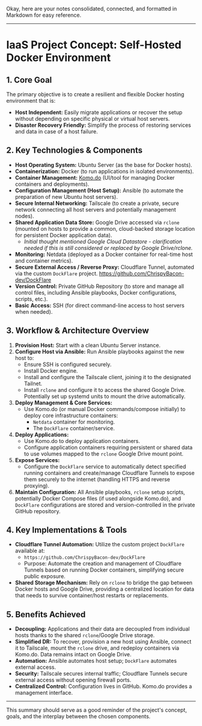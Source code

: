 Okay, here are your notes consolidated, connected, and formatted in Markdown for easy reference.

***

# IaaS Project Concept: Self-Hosted Docker Environment

## 1. Core Goal

The primary objective is to create a resilient and flexible Docker hosting environment that is:

*   **Host Independent:** Easily migrate applications or recover the setup without depending on specific physical or virtual host servers.
*   **Disaster Recovery Friendly:** Simplify the process of restoring services and data in case of a host failure.

## 2. Key Technologies & Components

*   **Host Operating System:** Ubuntu Server (as the base for Docker hosts).
*   **Containerization:** Docker (to run applications in isolated environments).
*   **Container Management:** [Komo.do](http://Komo.do) (UI/tool for managing Docker containers and deployments).
*   **Configuration Management (Host Setup):** Ansible (to automate the preparation of new Ubuntu host servers).
*   **Secure Internal Networking:** Tailscale (to create a private, secure network connecting all host servers and potentially management nodes).
*   **Shared Application Data Store:** Google Drive accessed via `rclone` (mounted on hosts to provide a common, cloud-backed storage location for persistent Docker application data).
    *   *Initial thought mentioned Google Cloud Datastore - clarification needed if this is still considered or replaced by Google Drive/rclone.*
*   **Monitoring:** Netdata (deployed as a Docker container for real-time host and container metrics).
*   **Secure External Access / Reverse Proxy:** Cloudflare Tunnel, automated via the custom `DockFlare` project. https://github.com/ChrispyBacon-dev/DockFlare
*   **Version Control:** Private GitHub Repository (to store and manage all control files, including Ansible playbooks, Docker configurations, scripts, etc.).
*   **Basic Access:** SSH (for direct command-line access to host servers when needed).

## 3. Workflow & Architecture Overview

1.  **Provision Host:** Start with a clean Ubuntu Server instance.
2.  **Configure Host via Ansible:** Run Ansible playbooks against the new host to:
    *   Ensure SSH is configured securely.
    *   Install Docker engine.
    *   Install and configure the Tailscale client, joining it to the designated Tailnet.
    *   Install `rclone` and configure it to access the shared Google Drive. Potentially set up systemd units to mount the drive automatically.
3.  **Deploy Management & Core Services:**
    *   Use Komo.do (or manual Docker commands/compose initially) to deploy core infrastructure containers:
        *   `Netdata` container for monitoring.
        *   The `DockFlare` container/service.
4.  **Deploy Applications:**
    *   Use Komo.do to deploy application containers.
    *   Configure application containers requiring persistent or shared data to use volumes mapped to the `rclone` Google Drive mount point.
5.  **Expose Services:**
    *   Configure the `DockFlare` service to automatically detect specified running containers and create/manage Cloudflare Tunnels to expose them securely to the internet (handling HTTPS and reverse proxying).
6.  **Maintain Configuration:** All Ansible playbooks, `rclone` setup scripts, potentially Docker Compose files (if used alongside Komo.do), and `DockFlare` configurations are stored and version-controlled in the private GitHub repository.

## 4. Key Implementations & Tools

*   **Cloudflare Tunnel Automation:** Utilize the custom project `DockFlare` available at:
    *   `https://github.com/ChrispyBacon-dev/DockFlare`
    *   Purpose: Automate the creation and management of Cloudflare Tunnels based on running Docker containers, simplifying secure public exposure.
*   **Shared Storage Mechanism:** Rely on `rclone` to bridge the gap between Docker hosts and Google Drive, providing a centralized location for data that needs to survive container/host restarts or replacements.

## 5. Benefits Achieved

*   **Decoupling:** Applications and their data are decoupled from individual hosts thanks to the shared `rclone`/Google Drive storage.
*   **Simplified DR:** To recover, provision a new host using Ansible, connect it to Tailscale, mount the `rclone` drive, and redeploy containers via Komo.do. Data remains intact on Google Drive.
*   **Automation:** Ansible automates host setup; `DockFlare` automates external access.
*   **Security:** Tailscale secures internal traffic; Cloudflare Tunnels secure external access without opening firewall ports.
*   **Centralized Control:** Configuration lives in GitHub. Komo.do provides a management interface.

***

This summary should serve as a good reminder of the project's concept, goals, and the interplay between the chosen components.
